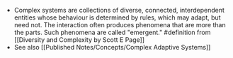 - Complex systems are collections of diverse, connected, interdependent entities whose behaviour is determined by rules, which may adapt, but need not. The interaction often produces phenomena that are more than the parts. Such phenomena are called "emergent." #definition from [[Diversity and Complexity by Scott E Page]]
- See also [[Published Notes/Concepts/Complex Adaptive Systems]]